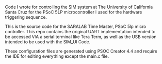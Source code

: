 Code I wrote for controlling the SIM system at The University of California Santa Cruz for the PSoC 5LP microcontroller I used for the hardware triggering sequence.

This is the source code for the SARALAB Time Master, PSoC 5lp micro controller. This repo contains the original UART implementation intended to be accessed VIA a serial terminal like Tera Term, as well as the USB version intended to be used with the SIM_UI Code.

These configuration files are generated using PSOC Creator 4.4 and require the IDE for editing everything except the main.c file.
